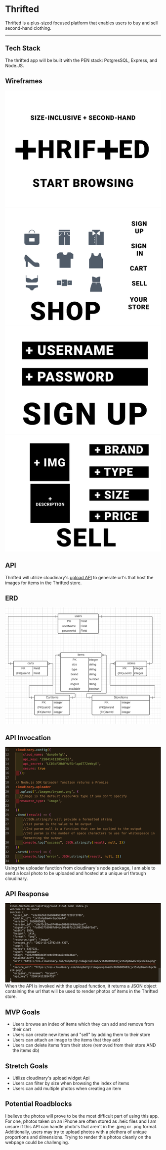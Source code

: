 # Thrifted
Thrifted is a plus-sized focused platform that enables users to buy and sell second-hand clothing.

---
## Tech Stack
The thrifted app will be built with the PEN stack: PotgresSQL, Express, and Node.JS.


## Wireframes

![Homepage](./readmeImgs/homeFrame.png)
![Shop](./readmeImgs/shopFrame.png)
![SignUp](./readmeImgs/signUpFrame.png)
![Sell](./readmeImgs/sellFrame.png)

## API 
Thrifted will utilize cloudinary's [upload API](https://cloudinary.com/documentation/image_upload_api_reference) to generate url's that host the images for items in the Thrifted store.

## ERD
![ERD](./readmeImgs/ERD.png)

## API Invocation
![index.js](./readmeImgs/apiInvocation.png)
Using the uploader function from cloudinary's node package, I am able to send a local photo to be uploaded and hosted at a unique url through cloudinary.
## API Response
![api](./readmeImgs/apiResponse.png)
When the API is invoked with the upload function, it returns a JSON object containing the url that will be used to render photos of items in the Thrifted store.

## MVP Goals
* Users browse an index of items which they can add and remove from their cart
*  Users can create new items and "sell" by adding them to their store
* Users can attach an image to the items that they add
* Users can delete items from their store (removed from their store AND the items db)
## Stretch Goals
* Utilize cloudinary's upload widget Api
* Users can filter by size when browsing the index of items
* Users can add multiple photos when creating an item

## Potential Roadblocks
I believe the photos will prove to be the most difficult part of using this app. For one, photos taken on an iPhone are often stored as .heic files and I am unsure if this API can handle photo's that aren't in the .jpeg or .png format. Additionally, users may try to upload photos with a plethora of unique proportions and dimensions. Trying to render this photos cleanly on the webpage could be challenging.




